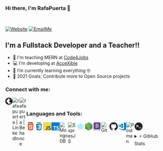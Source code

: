 ### Hi there, I'm RafaPuerta 👋


<br />

[![Website](https://img.shields.io/website?label=rafapuerta.com&style=for-the-badge&url=http%3A%2F%2Fwww.rafapuerta.com)](https://www.rafapuerta.com)
[![EmailMe](https://img.shields.io/badge/info@rafapuerta.com-Email%20me-green?style=for-the-badge)](mailto://info@rafapuerta.com)

## I'm a Fullstack Developer and a Teacher!!

- 🔭 I'm teaching MERN at [Code4Jobs](https://www.code4jobs.com)
- 💻 I'm developing at [AcceXible](https://www.accexible.com)
- 🌱 I’m currently learning everything 🤓
- 🥅 2021 Goals: Contribute more to Open Source projects

### Connect with me:

[<img align="left" alt="rafapuerta" width="22px" src="https://raw.githubusercontent.com/iconic/open-iconic/master/svg/globe.svg" />][website]
[<img align="left" alt="rafapuerta | LinkedIn" width="22px" src="https://cdn.jsdelivr.net/npm/simple-icons@v3/icons/linkedin.svg" />][linkedin]
[<img align="left" alt="rafapuerta | Behance" width="22px" src="https://cdn.jsdelivr.net/npm/simple-icons@3.13.0/icons/behance.svg" />][behance]

<br />

### Languages and Tools:


<img align="left" alt="HTML5" width="26px" src="https://raw.githubusercontent.com/github/explore/80688e429a7d4ef2fca1e82350fe8e3517d3494d/topics/html/html.png" />
<img align="left" alt="CSS3" width="26px" src="https://raw.githubusercontent.com/github/explore/80688e429a7d4ef2fca1e82350fe8e3517d3494d/topics/css/css.png" />
<img align="left" alt="JavaScript" width="26px" src="https://raw.githubusercontent.com/github/explore/80688e429a7d4ef2fca1e82350fe8e3517d3494d/topics/javascript/javascript.png" /><img align="left" alt="TypeScript" width="26px" src="https://raw.githubusercontent.com/devicons/devicon/master/icons/typescript/typescript-original.svg" />
<img align="left" alt="MongoDB" width="26px" src="https://infinapps.com/wp-content/uploads/2018/10/mongodb-logo.png" />
<img align="left" alt="ExpresJS" width="26px" src="https://nestormyrie.com/static/media/expresslogo.bd60c4de.png" />
<img align="left" alt="React" width="26px" src="https://raw.githubusercontent.com/github/explore/80688e429a7d4ef2fca1e82350fe8e3517d3494d/topics/react/react.png" />
<img align="left" alt="Node.js" width="26px" src="https://raw.githubusercontent.com/github/explore/80688e429a7d4ef2fca1e82350fe8e3517d3494d/topics/nodejs/nodejs.png" />
<img align="left" alt="Bootstrap" width="26px" src="https://raw.githubusercontent.com/devicons/devicon/master/icons/bootstrap/bootstrap-plain-wordmark.svg" />
<img align="left" alt="Git" width="26px" src="https://www.innerzaurus.com/wp-content/uploads/2020/08/Logo-de-Git.png" />
<img align="left" alt="GitHub" width="26px" src="https://raw.githubusercontent.com/github/explore/78df643247d429f6cc873026c0622819ad797942/topics/github/github.png" />



<img align="left" alt="Visual Studio Code" width="26px" src="https://raw.githubusercontent.com/github/explore/80688e429a7d4ef2fca1e82350fe8e3517d3494d/topics/visual-studio-code/visual-studio-code.png" />
<img align="left" alt="Postman" width="26px" src="https://www.vectorlogo.zone/logos/getpostman/getpostman-icon.svg" />
<img align="left" alt="Terminal" width="26px" src="https://raw.githubusercontent.com/github/explore/80688e429a7d4ef2fca1e82350fe8e3517d3494d/topics/terminal/terminal.png" />




<br />
<br />

</details>

<details>
  <summary>⚡ GitHub Stats</summary>

  <img src="https://github-readme-stats.vercel.app/api/top-langs?username=rafapuerta&show_icons=true&locale=en&layout=compact" alt="rafapuerta" />

<img src="https://github-readme-streak-stats.herokuapp.com/?user=rafapuerta&" alt="rafapuerta" />

</details>

[website]: http://rafapuerta.com
[mail]: mailto://info@rafapuerta.com
[linkedin]: hhttps://linkedin.com/in/rafa-puerta-60633967/
[behance]: https://www.behance.net/rafapuerta
